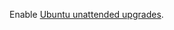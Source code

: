 Enable [Ubuntu unattended upgrades](https://linuxhint.com/enable-disable-unattended-upgrades-ubuntu/).